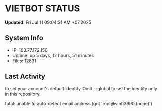 # VIETBOT STATUS
**Updated**: Fri Jul 11 09:04:31 AM +07 2025

## System Info
- IP: 103.77.172.150
- Uptime: up 5 days, 12 hours, 51 minutes
- Files: 12831

## Last Activity

to set your account's default identity.
Omit --global to set the identity only in this repository.

fatal: unable to auto-detect email address (got 'root@vinh3690.(none)')
